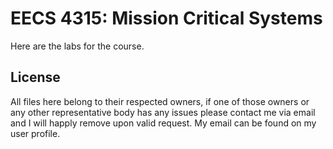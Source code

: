 # EECS 4315: Mission Critical Systems

Here are the labs for the course. 

## License

All files here belong to their respected owners, if one of those owners or any
other representative body has any issues please contact me via email and I will
happly remove upon valid request. My email
can be found on my user profile.
